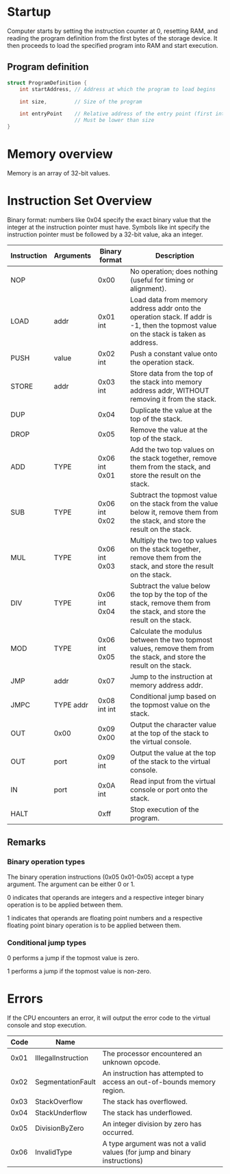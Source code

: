 # Startup
Computer starts by setting the instruction counter at 0, resetting RAM,
and reading the program definition from the first bytes of the storage device.
It then proceeds to load the specified program into RAM and start execution.

## Program definition
```c
struct ProgramDefinition {
    int startAddress, // Address at which the program to load begins

    int size,         // Size of the program

    int entryPoint    // Relative address of the entry point (first intruction)
                      // Must be lower than size
}
```

# Memory overview
Memory is an array of 32-bit values.

# Instruction Set Overview
Binary format: numbers like 0x04 specify the exact binary value that the integer at the instruction pointer must have.
Symbols like int specify the instruction pointer must be followed by a 32-bit value, aka an integer.

| Instruction | Arguments | Binary format | Description                                                                                                                          |
|-------------|-----------|---------------|--------------------------------------------------------------------------------------------------------------------------------------|
| NOP         |           | 0x00          | No operation; does nothing (useful for timing or alignment).                                                                         |
| LOAD        | addr      | 0x01 int      | Load data from memory address addr onto the operation stack. If addr is -1, then the topmost value on the stack is taken as address. |
| PUSH        | value     | 0x02 int      | Push a constant value onto the operation stack.                                                                                      |
| STORE       | addr      | 0x03 int      | Store data from the top of the stack into memory address addr, WITHOUT removing it from the stack.                                   |
| DUP         |           | 0x04          | Duplicate the value at the top of the stack.                                                                                         |
| DROP        |           | 0x05          | Remove the value at the top of the stack.                                                                                            |
| ADD         | TYPE      | 0x06 int 0x01 | Add the two top values on the stack together, remove them from the stack, and store the result on the stack.                         |
| SUB         | TYPE      | 0x06 int 0x02 | Subtract the topmost value on the stack from the value below it, remove them from the stack, and store the result on the stack.      |
| MUL         | TYPE      | 0x06 int 0x03 | Multiply the two top values on the stack together, remove them from the stack, and store the result on the stack.                    |
| DIV         | TYPE      | 0x06 int 0x04 | Subtract the value below the top by the top of the stack, remove them from the stack, and store the result on the stack.             |
| MOD         | TYPE      | 0x06 int 0x05 | Calculate the modulus between the two topmost values, remove them from the stack, and store the result on the stack.                 |
| JMP         | addr      | 0x07          | Jump to the instruction at memory address addr.                                                                                      |
| JMPC        | TYPE addr | 0x08 int int  | Conditional jump based on the topmost value on the stack.                                                                            |
| OUT         | 0x00      | 0x09 0x00     | Output the character value at the top of the stack to the virtual console.                                                           |
| OUT         | port      | 0x09 int      | Output the value at the top of the stack to the virtual console.                                                                     |
| IN          | port      | 0x0A int      | Read input from the virtual console or port onto the stack.                                                                          |
| HALT        |           | 0xff          | Stop execution of the program.                                                                                                       |

## Remarks
### Binary operation types
The binary operation instructions (0x05 0x01-0x05) accept a type argument. The argument can be either 0 or 1.

0 indicates that operands are integers and a respective integer binary operation is to be applied between them.

1 indicates that operands are floating point numbers and a respective floating point binary operation is to be applied between them.

### Conditional jump types
0 performs a jump if the topmost value is zero.

1 performs a jump if the topmost value is non-zero.

# Errors
If the CPU encounters an error, it will output the error code to the virtual console and stop execution.

| Code | Name               |                                                                           |
|------|--------------------|---------------------------------------------------------------------------|
| 0x01 | IllegalInstruction | The processor encountered an unknown opcode.                              |
| 0x02 | SegmentationFault  | An instruction has attempted to access an out-of-bounds memory region.    |
| 0x03 | StackOverflow      | The stack has overflowed.                                                 |
| 0x04 | StackUnderflow     | The stack has underflowed.                                                |
| 0x05 | DivisionByZero     | An integer division by zero has occurred.                                 |
| 0x06 | InvalidType        | A type argument was not a valid values (for jump and binary instructions) |
